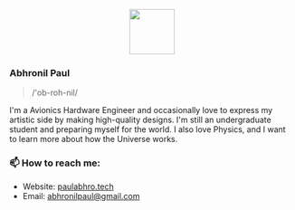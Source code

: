 <p align="center">
  <img height="80" src="https://www.pinclipart.com/picdir/big/97-979159_spaceship-svg-silhouette-space-shuttle-icon-png-clipart.png">
</p>

### Abhronil Paul

> /'ob-roh-nil/

I'm a Avionics Hardware Engineer and occasionally love to express my artistic side by making high-quality designs. I'm still an undergraduate student and preparing myself for the world. I also love Physics, and I want to learn more about how the Universe works.

### 📫 How to reach me:

- Website: [paulabhro.tech](https://paulabhro.tech/)
- Email: [abhronilpaul@gmail.com](mailto:abhronilpaul@gmail.com)
